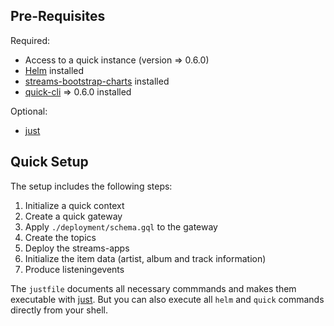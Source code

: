 ## Pre-Requisites

Required:
* Access to a quick instance (version => 0.6.0)
* [Helm](https://helm.sh/docs/intro/install/) installed
* [streams-bootstrap-charts](https://github.com/bakdata/streams-bootstrap/tree/master/charts) installed
* [quick-cli](https://github.com/bakdata/quick-cli) => 0.6.0 installed

Optional:
* [just](https://github.com/casey/just)

## Quick Setup

The setup includes the following steps:

1. Initialize a quick context
2. Create a quick gateway
3. Apply `./deployment/schema.gql` to the gateway
4. Create the topics
5. Deploy the streams-apps
6. Initialize the item data (artist, album and track information)
7. Produce listeningevents

The `justfile` documents all necessary commmands and makes them executable with [just](https://github.com/casey/just).
But you can also execute all `helm` and `quick` commands directly from your shell.

